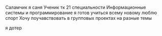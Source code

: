 Саламчик я саня
Ученик тк 21 специальности Информационные системы и программирование
я готов учиться всему новому
люблю спорт
Хочу поучавствовать в групповых проектах на разные темы





я дотер
